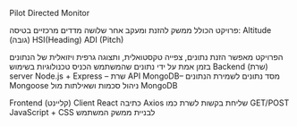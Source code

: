 Pilot Directed Monitor

פרויקט הכולל ממשק להזנת ומעקב אחר שלושה מדדים מרכזיים בטיסה: Altitude (גובה) HSI(Heading) ADI (Pitch)

הפרויקט מאפשר הזנת נתונים, צפייה טקסטואלית, ותצוגה גרפית ויזואלית של הנתונים בזמן אמת על ידי נתונים שהמשתמש הכניס טכנולוגיות בשימוש Backend (שרת) server Node.js + Express – שרת API MongoDB– מסד נתונים לשמירת הנתונים Mongoose ניהול סכמות ושאילתות מול MongoDB

Frontend (קליינט) Client React כתיבה Axios שליחת בקשות לשרת כמו GET/POST JavaScript + CSS לבניית ממשק המשתמש
